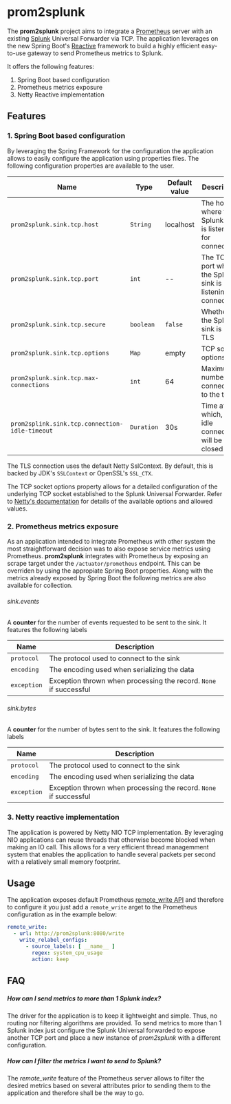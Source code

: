 # prom2splunk

The **prom2splunk** project aims to integrate a [Prometheus](https://prometheus.io) server with an existing [Splunk](https://www.splunk.com) Universal
Forwarder via TCP. The application leverages on the new Spring Boot's [Reactive](https://spring.io/reactive) framework to build a highly efficient
easy-to-use gateway to send Prometheus metrics to Splunk.

It offers the following features:

1. Spring Boot based configuration
2. Prometheus metrics exposure
3. Netty Reactive implementation

## Features

### 1. Spring Boot based configuration

By leveraging the Spring Framework for the configuration the application allows to easily configure the application using properties files. The
following configuration properties are available to the user.

| Name                                           | Type       | Default value | Description                                                     |
|------------------------------------------------|------------|---------------|-----------------------------------------------------------------|
| `prom2splunk.sink.tcp.host`                    | `String`   | localhost     | The host where the Splunk sink is listening for connections     |
| `prom2splunk.sink.tcp.port`                    | `int`      | --            | The TCP port where the Splunk sink is listening for connections |
| `prom2splunk.sink.tcp.secure`                  | `boolean`  | `false`       | Whether the Splunk sink is using TLS                            |
| `prom2splunk.sink.tcp.options`                 | `Map`      | empty         | TCP socket options                                              |
| `prom2splunk.sink.tcp.max-connections`         | `int`      | 64            | Maximum number of connections to the target                     |
| `prom2splink.sink.tcp.connection-idle-timeout` | `Duration` | 30s           | Time after which, an idle connection will be closed             |

The TLS connection uses the default Netty SslContext. By default, this is backed by JDK's `SSLContext` or OpenSSL's `SSL_CTX`.

The TCP socket options property allows for a detailed configuration of the underlying TCP socket established to the Splunk Universal Forwarder. Refer
to [Netty's documentation](https://netty.io/4.0/api/io/netty/channel/ChannelOption.html) for details of the available options and allowed values.

### 2. Prometheus metrics exposure

As an application intended to integrate Prometheus with other system the most straightforward decision was to also expose service metrics using
Prometheus. **prom2splunk** integrates with Prometheus by exposing an scrape target under the `/actuator/prometheus` endpoint. This can be overriden
by using the appropiate Spring Boot properties. Along with the metrics already exposed by Spring Boot the following metrics are also available for
collection.

###### sink.events

A **counter** for the number of events requested to be sent to the sink. It features the following labels

| Name        | Description                                                       |
|-------------|-------------------------------------------------------------------|
| `protocol`  | The protocol used to connect to the sink                          |
| `encoding`  | The encoding used when serializing the data                       |
| `exception` | Exception thrown when processing the record. `None` if successful |

###### sink.bytes

A **counter** for the number of bytes sent to the sink. It features the following labels

| Name        | Description                                                       |
|-------------|-------------------------------------------------------------------|
| `protocol`  | The protocol used to connect to the sink                          |
| `encoding`  | The encoding used when serializing the data                       |
| `exception` | Exception thrown when processing the record. `None` if successful |

### 3. Netty reactive implementation

The application is powered by Netty NIO TCP implementation. By leveraging NIO applications can reuse threads that otherwise become blocked when making
an IO call. This allows for a very efficient thread managemment system that enables the application to handle several packets per second with a
relatively small memory footprint.

## Usage

The application exposes default Prometheus [remote_write API](https://prometheus.io/docs/operating/integrations/#remote-endpoints-and-storage) and
therefore to configure it you just add a `remote_write` arget to the Prometheus configuration as in the example below:

```yaml
remote_write:
  - url: http://prom2splunk:8080/write
    write_relabel_configs:
      - source_labels: [ __name__ ]
        regex: system_cpu_usage
        action: keep
```

## FAQ

##### How can I send metrics to more than 1 Splunk index?

The driver for the application is to keep it lightweight and simple. Thus, no routing nor filtering algorithms are provided. To send metrics to more
than 1 Splunk index just configure the Splunk Universal forwarded to expose another TCP port and place a new instance of *prom2splunk* with a
different configuration.

##### How can I filter the metrics I want to send to Splunk?

The *remote_write* feature of the Prometheus server allows to filter the desired metrics based on several attributes prior to sending them to the
application and therefore shall be the way to go.



